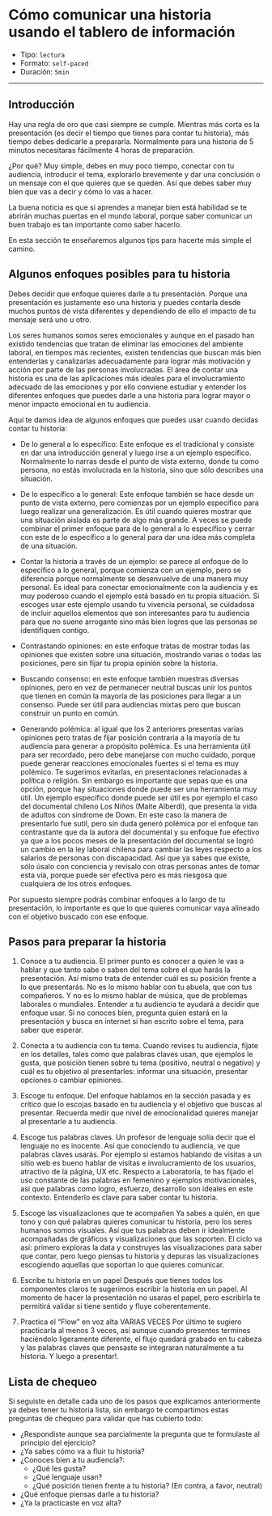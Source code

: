# Cómo comunicar una historia usando el tablero de información

* Tipo: `lectura`
* Formato: `self-paced`
* Duración: `5min`

***

## Introducción

Hay una regla de oro que casi siempre se cumple. Mientras más corta es la
presentación (es decir el tiempo que tienes para contar tu historia), más tiempo
debes dedicarle a prepararla.
Normalmente para una historia de 5 minutos necesitaras fácilmente 4 horas de
preparación.

¿Por qué? Muy simple, debes en muy poco tiempo, conectar con tu audiencia,
introducir el tema, explorarlo brevemente y dar una conclusión o un mensaje con
el que quieres que se queden.
Así que debes saber muy bien que vas a decir y cómo lo vas a hacer.

La buena noticia es que si aprendes a manejar bien está habilidad se te abrirán
muchas puertas en el mundo laboral, porque saber comunicar un buen trabajo es
tan importante como saber hacerlo.

En esta sección te enseñaremos algunos tips para hacerte más simple el camino.

## Algunos enfoques posibles para tu historia

Debes decidir que enfoque quieres darle a tu presentación. Porque una
presentación es justamente eso una historia y puedes contarla desde muchos
puntos de vista diferentes y dependiendo de ello el impacto de tu mensaje será
uno u otro.

Los seres humanos somos seres emocionales y aunque en el pasado han existido
tendencias que tratan de eliminar las emociones del ambiente laboral, en tiempos
más recientes, existen tendencias que buscan más bien entenderlas y canalizarlas
adecuadamente para lograr más motivación y acción por parte de las personas
involucradas. El área de contar una historia es una  de las aplicaciones más
ideales para el involucramiento adecuado de las emociones y por ello conviene
estudiar y entender los diferentes enfoques que puedes darle a una historia para
lograr mayor o menor impacto emocional en tu audiencia.

Aquí te damos idea de algunos enfoques que puedes usar cuando decidas contar tu
historia:

* De lo general a lo específico: Este enfoque es el tradicional y consiste en
  dar una introducción general y luego irse a un ejemplo específico. Normalmente
  lo narras desde el punto de vista externo, donde tu como persona, no estás
  involucrada en la historia, sino que sólo describes una situación.

* De lo específico a lo general: Este enfoque también se hace desde un punto de
  vista externo, pero comienzas por un ejemplo específico para luego realizar
  una generalización. Es útil cuando quieres mostrar que una situación aislada
  es parte de algo más grande. A veces se puede combinar el primer enfoque para
  de lo general a lo específico y cerrar con este de lo específico a lo general
  para dar una idea más completa de una situación.

* Contar la historia a través de un ejemplo: se parece al enfoque de lo
  específico a lo general, porque comienza con un ejemplo, pero se diferencia
  porque normalmente se desenvuelve de una manera muy personal. Es ideal para
  conectar emocionalmente con la audiencia y es muy poderoso cuando el ejemplo
  está basado en tu propia situación. Si escoges usar este ejemplo usando tu
  vivencia personal, se cuidadosa de incluir aquellos elementos que son
  interesantes para tu audiencia para que no suene arrogante sino más bien
  logres que las personas se identifiquen contigo.

* Contrastando opiniones: en este enfoque tratas de mostrar todas las opiniones
  que existen sobre una situación, mostrando varias o todas las posiciones, pero
  sin fijar tu propia opinión sobre la historia.

* Buscando consenso: en este enfoque también muestras diversas opiniones, pero
  en vez de permanecer neutral buscas unir los puntos que tienen en común la
  mayoría de las posiciones para llegar a un consenso. Puede ser útil para
  audiencias mixtas pero que buscan construir un punto en común.

* Generando polémica: al igual que los 2 anteriores presentas varias opiniones
  pero tratas de fijar posición contraria a la mayoría de tu audiencia para
  generar a propósito polémica. Es una herramienta útil para ser recordado, pero
  debe manejarse con mucho cuidado, porque puede generar reacciones emocionales
  fuertes si el tema es muy polémico. Te sugerimos evitarlas, en presentaciones
  relacionadas a política o religión. Sin embargo es importante que sepas que es
  una opción, porque hay situaciones donde puede ser una herramienta muy útil.
  Un ejemplo específico donde puede ser útil es por ejemplo el caso del
  documental chileno Los Niños (Maite Alberdi), que presenta la vida de adultos
  con sindrome de Down. En este caso la manera de presentarlo fue sutil, pero
  sin duda generó polémica por el enfoque tan contrastante que da la autora del
  documental y su enfoque fue efectivo ya que a los pocos meses de la
  presentación del documental se logró un cambio en la ley laboral chilena para
  cambiar las leyes respecto a los salarios de personas con discapacidad. Así
  que ya sabes que existe, sólo úsalo con conciencia y revísalo con otras
  personas antes de tomar esta vía, porque puede ser efectiva pero es más
  riesgosa que cualquiera de los otros enfoques.

Por supuesto siempre podrás combinar enfoques a lo largo de tu presentación, lo
importante es que lo que quieres comunicar vaya alineado con el objetivo buscado
con ese enfoque.

## Pasos para preparar la historia

1. Conoce a tu audiencia.
   El primer punto es conocer a quien le vas a hablar y que tanto sabe o saben
   del tema sobre el que harás la presentación. Así mismo trata de entender cuál
   es su posición frente a lo que presentarás. No es lo mismo hablar con tu
   abuela, que con tus compañeros. Y no es lo mismo hablar de música, que de
   problemas laborales o mundiales. Entender a tu audiencia te ayudará a decidir
   que enfoque usar. Si no conoces bien, pregunta quien estará en la
   presentación y busca en internet si han escrito sobre el tema, para saber que
   esperar.

2. Conecta a tu audiencia con tu tema.
   Cuando revises tu audiencia, fíjate en los detalles, tales como que palabras
   claves usan, que ejemplos le gusta, que posición tienen sobre tu tema
   (positivo, neutral o negativo) y cuál es tu objetivo al presentarles:
   informar una situación, presentar opciones o cambiar opiniones.

3. Escoge tu enfoque.
   Del enfoque hablamos en la sección pasada y es crítico que lo escojas basado
   en tu audiencia y el objetivo que buscas al presentar. Recuerda medir que
   nivel de emocionalidad quieres manejar al presentarle a tu audiencia.

4. Escoge tus palabras claves.
   Un profesor de lenguaje solía decir que el lenguaje no es inocente. Así que
   conociendo tu audiencia, ve que palabras claves usarás. Por ejemplo si
   estamos hablando de visitas a un sitio web es bueno hablar de visitas e
   involucramiento de los usuarios, atractivo de la página, UX etc. Respecto a
   Laboratoria, te has fijado el uso constante de las palabras en femenino y
   ejemplos motivacionales, así que palabras como logro, esfuerzo, desarrollo
   son ideales en este contexto. Entenderlo es clave para saber contar tu
   historia.

5. Escoge las visualizaciones que te acompañen
   Ya sabes a quién, en que tono y con qué palabras quieres comunicar tu
   historia, pero los seres humanos somos visuales. Así que tus palabras deben
   ir idealmente acompañadas de gráficos y visualizaciones que las soporten. El
   ciclo va así: primero exploras la data y construyes las visualizaciones para
   saber que contar, pero luego piensas tu historia y depuras las
   visualizaciones escogiendo aquellas que soportan lo que quieres comunicar.

6. Escribe tu historia en un papel
   Después que tienes todos los componentes claros te sugerimos escribir la
   historia en un papel. Al momento de hacer la presentación no usaras el papel,
   pero escribirla te permitirá validar si tiene sentido y fluye coherentemente.

7. Practica el “Flow” en voz alta VARIAS VECES
   Por último te sugiero practicarla al menos 3 veces, así aunque cuando
   presentes termines haciéndolo ligeramente diferente, el flujo quedará grabado
   en tu cabeza y las palabras claves que pensaste se integraran naturalmente a
   tu historia. Y luego a presentar!.

## Lista de chequeo

Si seguiste en detalle cada uno de los pasos que explicamos anteriormente ya
debes tener tu historia lista, sin embargo te compartimos estas preguntas de
chequeo para validar que has cubierto todo:

* ¿Respondiste aunque sea parcialmente la pregunta que te formulaste al
  principio del ejercicio?
* ¿Ya sabes cómo va a fluir tu historia?
* ¿Conoces bien a tu audiencia?:
  - ¿Qué les gusta?
  - ¿Qué lenguaje usan?
  - ¿Qué posición tienen frente a tu historia? (En contra, a favor, neutral)
* ¿Qué enfoque piensas darle a tu historia?
* ¿Ya la practicaste en voz alta?
